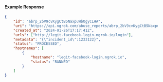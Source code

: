 <!-- Code generated for API Clients. DO NOT EDIT. -->

#### Example Response

```json
{
	"id": "abrp_2bV9cvKygCtB5NaxpuWbOgyCLHA",
	"uri": "https://api.ngrok.com/abuse_reports/abrp_2bV9cvKygCtB5NaxpuWbOgyCLHA",
	"created_at": "2024-01-26T17:17:41Z",
	"urls": ["http://legit-facebook-login.ngrok.io/login"],
	"metadata": "{\"incident_id\":1233122}",
	"status": "PROCESSED",
	"hostnames": [
		{
			"hostname": "legit-facebook-login.ngrok.io",
			"status": "BANNED"
		}
	]
}
```
